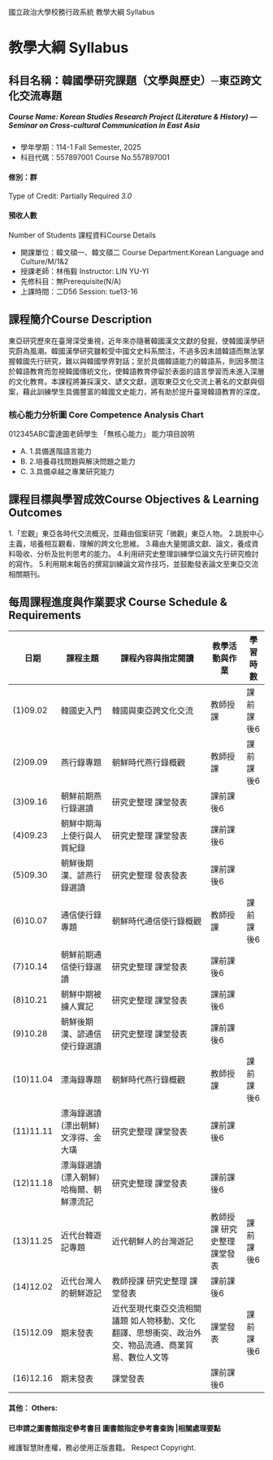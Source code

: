 國立政治大學校務行政系統 教學大綱 Syllabus
# 教學大綱 Syllabus
##  科目名稱：韓國學研究課題（文學與歷史）─東亞跨文化交流專題
#####  Course Name: Korean Studies Research Project (Literature & History) — Seminar on Cross-cultural Communication in East Asia
  * 學年學期：114-1 Fall Semester, 2025 
  * 科目代碼：557897001 Course No.557897001
#### 修別：群
Type of Credit: Partially Required 
_3.0_
#### 預收人數
Number of Students
課程資料Course Details
  * 開課單位：韓文碩一、韓文碩二 Course Department:Korean Language and Culture/M/1&2 
  * 授課老師：林侑毅 Instructor: LIN YU-YI 
  * 先修科目：無Prerequisite(N/A)
  * 上課時間：二D56 Session: tue13-16
##  課程簡介Course Description
東亞研究歷來在臺灣深受重視，近年來亦隨著韓國漢文文獻的發掘，使韓國漢學研究蔚為風潮。韓國漢學研究雖較受中國文史科系關注，不過多因未諳韓語而無法掌握韓國先行研究，難以與韓國學界對話；至於具備韓語能力的韓語系，則因多關注於韓語教育而忽視韓國傳統文化，使韓語教育停留於表面的語言學習而未進入深層的文化教育。本課程將兼採漢文、諺文文獻，選取東亞文化交流上著名的文獻與個案，藉此訓練學生具備豐富的韓國文史能力，將有助於提升臺灣韓語教育的深度。
###  核心能力分析圖 Core Competence Analysis Chart
012345ABC雷達圖老師學生
「無核心能力」 
能力項目說明
  * A. 1.具備進階語言能力
  * B. 2.培養尋找問題與解決問題之能力
  * C. 3.具備卓越之專業研究能力
##  課程目標與學習成效Course Objectives & Learning Outcomes 
1.「宏觀」東亞各時代交流概況，並藉由個案研究「微觀」東亞人物。
2.跳脫中心主義，培養相互觀看、理解的跨文化思維。
3.藉由大量閱讀文獻、論文，養成資料吸收、分析及批判思考的能力。
4.利用研究史整理訓練學位論文先行研究檢討的寫作。
5.利用期末報告的撰寫訓練論文寫作技巧，並鼓勵發表論文至東亞交流相關期刊。
##  每周課程進度與作業要求 Course Schedule & Requirements
日期 |  課程主題 |  課程內容與指定閱讀 |  教學活動與作業 |  學習時數  
---|---|---|---|---  
(1)09.02 |  韓國史入門 |  韓國與東亞跨文化交流 |  教師授課 |  課前課後6  
(2)09.09 |  燕行錄專題 |  朝鮮時代燕行錄概觀 |  教師授課 |  課前課後6  
(3)09.16 |  朝鮮前期燕行錄選讀 |  研究史整理 課堂發表 |  課前課後6  
(4)09.23 |  朝鮮中期海上使行與人質紀錄 |  研究史整理 課堂發表 |  課前課後6  
(5)09.30 |  朝鮮後期漢、諺燕行錄選讀 |  研究史整理 發表發表 |  課前課後6  
(6)10.07 |  通信使行錄專題 |  朝鮮時代通信使行錄概觀 |  教師授課 |  課前課後6  
(7)10.14 |  朝鮮前期通信使行錄選讀 |  研究史整理 課堂發表 |  課前課後6  
(8)10.21 |  朝鮮中期被擄人實記 |  研究史整理 課堂發表 |  課前課後6  
(9)10.28 |  朝鮮後期漢、諺通信使行錄選讀 |  研究史整理 課堂發表 |  課前課後6  
(10)11.04 |  漂海錄專題 |  朝鮮時代燕行錄概觀 |  教師授課 |  課前課後6  
(11)11.11 |  漂海錄選讀(漂出朝鮮) 文淳得、金大璜 |  研究史整理 課堂發表 |  課前課後6  
(12)11.18 |  漂海錄選讀(漂入朝鮮) 哈梅爾、朝鮮漂流記 |  研究史整理 課堂發表 |  課前課後6  
(13)11.25 |  近代台韓遊記專題 |  近代朝鮮人的台灣遊記 |  教師授課 研究史整理 課堂發表 |  課前課後6  
(14)12.02 |  近代台灣人的朝鮮遊記 |  教師授課 研究史整理 課堂發表 |  課前課後6  
(15)12.09 |  期末發表 |  近代至現代東亞交流相關議題 如人物移動、文化翻譯、思想衝突、政治外交、物品流通、商業貿易、數位人文等 |  課堂發表 |  課前課後6  
(16)12.16 |  期末發表 |  課堂發表 |  課前課後6  
####  其他： Others:
####  已申請之圖書館指定參考書目  圖書館指定參考書查詢 |相關處理要點
維護智慧財產權，務必使用正版書籍。 Respect Copyright.